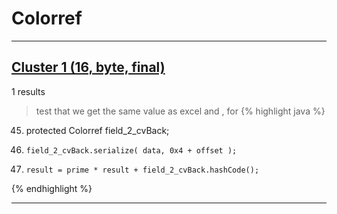 # Colorref

***

## [Cluster 1 (16, byte, final)](./1)
1 results
> test that we get the same value as excel and , for 
{% highlight java %}
45. protected Colorref field_2_cvBack;
64.     field_2_cvBack.serialize( data, 0x4 + offset );
108.     result = prime * result + field_2_cvBack.hashCode();
{% endhighlight %}

***


